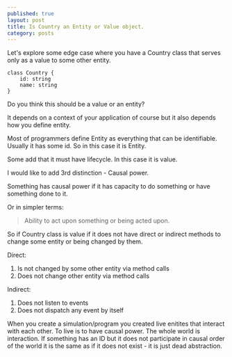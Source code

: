 ```yaml
---
published: true
layout: post
title: Is Country an Entity or Value object.
category: posts
---
```


Let's explore some edge case where you have a Country class that serves only as a value to some other entity.

```
class Country {
    id: string
    name: string
}
```

Do you think this should be a value or an entity? 

It depends on a context of your application of course but it also depends how you define entity.

Most of programmers define Entity as everything that can be identifiable. Usually it has some id. So in this case it is Entity.

Some add that it must have lifecycle. In this case it is value.

I would like to add 3rd distinction - Causal power.

Something has causal power if it has capacity to do something or have something done to it.

Or in simpler terms:

> Ability to act upon something or being acted upon.

So if Country class is value if it does not have direct or indirect methods to change some entity or being changed by them.

Direct:
1. Is not changed by some other entity via method calls
2. Does not change other entity via method calls

Indirect:
1. Does not listen to events
2. Does not dispatch any event by itself

When you create a simulation/program you created live enitites that interact with each other. To live is to have causal power. The whole world is interaction. If something has an ID but it does not participate in causal order of the world it is the same as if it does not exist - it is just dead abstraction.

